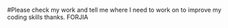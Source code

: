 #Please check my work and tell me where I need to work on to improve my coding skills thanks. FORJIA